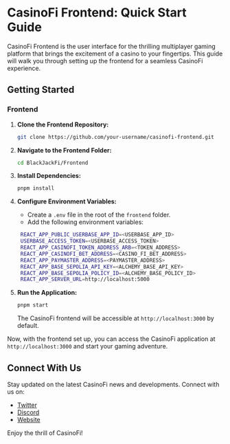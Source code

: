 # CasinoFi Frontend: Quick Start Guide

CasinoFi Frontend is the user interface for the thrilling multiplayer gaming platform that brings the excitement of a casino to your fingertips. This guide will walk you through setting up the frontend for a seamless CasinoFi experience.

## Getting Started

### Frontend

1. **Clone the Frontend Repository:**
   ```bash
   git clone https://github.com/your-username/casinofi-frontend.git
   ```

2. **Navigate to the Frontend Folder:**
   ```bash
   cd BlackJackFi/Frontend
   ```

3. **Install Dependencies:**
   ```bash
   pnpm install
   ```

4. **Configure Environment Variables:**
   - Create a `.env` file in the root of the `frontend` folder.
   - Add the following environment variables:
   
   ```bash
    REACT_APP_PUBLIC_USERBASE_APP_ID=<USERBASE_APP_ID>
    USERBASE_ACCESS_TOKEN=<USERBASE_ACCESS_TOKEN>
    REACT_APP_CASINOFI_TOKEN_ADDRESS_ARB=<TOKEN_ADDRESS>
    REACT_APP_CASINOFI_BET_ADDRESS=<CASINO_FI_BET_ADDRESS>
    REACT_APP_PAYMASTER_ADDRESS=<PAYMASTER_ADDRESS>
    REACT_APP_BASE_SEPOLIA_API_KEY=<ALCHEMY_BASE_API_KEY>
    REACT_APP_BASE_SEPOLIA_POLICY_ID=<ALCHEMY_BASE_POLICY_ID>
    REACT_APP_SERVER_URL=http://localhost:5000
    ```

5. **Run the Application:**
   ```bash
   pnpm start
   ```
   The CasinoFi frontend will be accessible at `http://localhost:3000` by default.

Now, with the frontend set up, you can access the CasinoFi application at `http://localhost:3000` and start your gaming adventure.

## Connect With Us

Stay updated on the latest CasinoFi news and developments. Connect with us on:

- [Twitter](https://twitter.com/CasinoFiOfficial)
- [Discord](https://discord.gg/casinofi)
- [Website](https://casinofi.com)

Enjoy the thrill of CasinoFi!